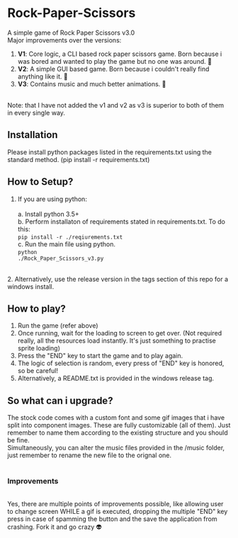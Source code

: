 # Rock-Paper-Scissors
A simple game of Rock Paper Scissors v3.0 <br/>
Major improvements over the versions:
1. **V1**: Core logic, a CLI based rock paper scissors game. Born because i was bored and wanted to play the game but no one was around. 🥉 <br/> 
2. **V2**: A simple GUI based game. Born because i couldn't really find anything like it. 🥈 <br/>
3. **V3**: Contains music and much better animations. 🥇<br/>
<br/>
Note: that I have not added the v1 and v2 as v3 is superior to both of them in every single way. 

## Installation
Please install python packages listed in the requirements.txt using the standard method. (pip install -r requirements.txt)

## How to Setup?

1. If you are using python:<br/><br/>
  a. Install python 3.5+ <br/>
  b. Perform installaton of requirements stated in requirements.txt. To do this: <br/>
  <code>pip install -r ./reqiurements.txt </code><br/>
  c. Run the main file using python.<br/>
  <code>python ./Rock_Paper_Scissors_v3.py</code><br/>
<br/>
2. Alternatively, use the release version in the tags section of this repo for a windows install.

## How to play?

1. Run the game (refer above)<br/>
2. Once running, wait for the loading to screen to get over. (Not required really, all the resources load instantly. It's just something to practise sprite loading) <br/>
3.  Press the "END" key to start the game and to play again. <br/>
4.  The logic of selection is random, every press of "END" key is honored, so be careful!<br/>
5.  Alternatively, a README.txt is provided in the windows release tag. 

## So what can i upgrade?

The stock code comes with a custom font and some gif images that i have split into component images. These are fully customizable (all of them). Just remember to name them according to the existing structure and you should be fine.<br/>
Simultaneously, you can alter the music files provided in the /music folder, just remember to rename the new file to the orignal one.<br>
<br/>
### Improvements
<br>
Yes, there are multiple points of improvements possible, like allowing user to change screen WHILE a gif is executed, dropping the multiple "END" key press in case of spamming the button and the save the application from crashing. Fork it and go crazy 👽
